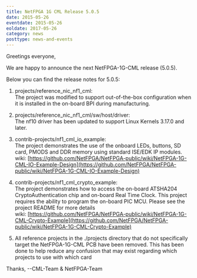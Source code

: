 ```yaml
---
title: NetFPGA 1G CML Release 5.0.5
date: 2015-05-26
eventdate: 2015-05-26
eoldate: 2017-05-26
category: news
posttype: news-and-events
---
```


Greetings everyone,

We are happy to announce the next NetFPGA-1G-CML release (5.0.5).

Below you can find the release notes for 5.0.5:

1. projects/reference_nic_nf1_cml: <br> The project was modified to support out-of-the-box configuration when it is installed in the on-board BPI during manufacturing.

2. projects/reference_nic_nf1_cml/sw/host/driver: <br> The nf10 driver has been updated to support Linux Kernels 3.17.0 and later.

3. contrib-projects/nf1_cml_io_example: <br> The project demonstrates the use of the onboard LEDs, buttons, SD card, PMODS and DDR memory using standard ISE/EDK IP modules. <br> wiki: [https://github.com/NetFPGA/NetFPGA-public/wiki/NetFPGA-1G-CML-IO-Example-Design](https://github.com/NetFPGA/NetFPGA-public/wiki/NetFPGA-1G-CML-IO-Example-Design)

4. contrib-projects/nf1_cml_crypto_example: <br> The project demonstrates how to access the on-board ATSHA204 CryptoAuthentication chip and on-board Real Time Clock. This project requires the ability to program the on-board PIC MCU. Please see the project README for more details <br> wiki: [https://github.com/NetFPGA/NetFPGA-public/wiki/NetFPGA-1G-CML-Crypto-Example](https://github.com/NetFPGA/NetFPGA-public/wiki/NetFPGA-1G-CML-Crypto-Example)

5. All reference projects in the ./projects directory that do not specifically target the NetFPGA-1G-CML PCB have been removed. This has been done to help reduce any confusion that may exist regarding which projects to use with which card

Thanks,
--CML-Team & NetFPGA-Team
